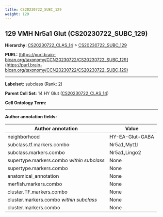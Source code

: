 ```yaml
---
title: CS20230722_SUBC_129
weight: 129
---
```

## 129 VMH Nr5a1 Glut (CS20230722_SUBC_129)
<b>Hierarchy: </b>
[CS20230722_CLAS_14](../CS20230722_CLAS_14) >
[CS20230722_SUBC_129](../CS20230722_SUBC_129)

**PURL:** [https://purl.brain-bican.org/taxonomy/CCN20230722/CS20230722_SUBC_129](https://purl.brain-bican.org/taxonomy/CCN20230722/CS20230722_SUBC_129)

---


**Labelset:** subclass (Rank: 2)

**Parent Cell Set:** 14 HY Glut ([CS20230722_CLAS_14](../CS20230722_CLAS_14))



**Cell Ontology Term:** 

[MARKER GENES.]: #


---

[TRANSFERRED ANNOTATIONS.]: #


[AUTHOR ANNOTATION FIELDS.]: #


**Author annotation fields:**

| Author annotation | Value |
|-------------------|-------|
|neighborhood|HY-EA-Glut-GABA|
|subclass.tf.markers.combo|Nr5a1,Myt1l|
|subclass.markers.combo|Nr5a1,Lingo2|
|supertype.markers.combo _within subclass_|None|
|supertype.markers.combo|None|
|anatomical_annotation|None|
|merfish.markers.combo|None|
|cluster.TF.markers.combo|None|
|cluster.markers.combo _within subclass_|None|
|cluster.markers.combo|None|
